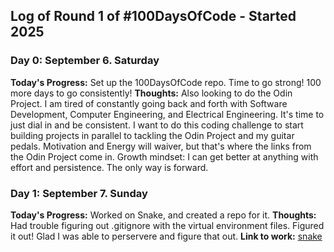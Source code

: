 ## Log of Round 1 of #100DaysOfCode - Started 2025

### Day 0: September 6. Saturday
**Today's Progress:** Set up the 100DaysOfCode repo. Time to go strong! 100 more days to go consistently!
**Thoughts:** Also looking to do the Odin Project. I am tired of constantly going back and forth with Software Development, Computer Engineering, and Electrical Engineering. It's time to just dial in and be consistent. I want to do this coding challenge to start building projects in parallel to tackling the Odin Project and my guitar pedals. Motivation and Energy will waiver, but that's where the links from the Odin Project come in. Growth mindset: I can get better at anything with effort and persistence. The only way is forward.

### Day 1: September 7. Sunday
**Today's Progress:** Worked on Snake, and created a repo for it. 
**Thoughts:** Had trouble figuring out .gitignore with the virtual environment files. Figured it out! Glad I was able to perservere and figure that out.
**Link to work:** [snake](https://github.com/cameronzheng/snake)
